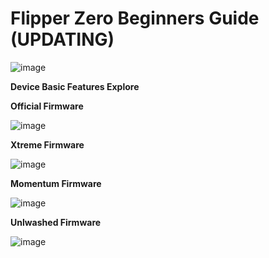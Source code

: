 **<H1>Flipper Zero Beginners Guide (UPDATING)</H1>** 

![image](https://github.com/user-attachments/assets/1ca005c7-a1b9-41d0-a4ec-04d1f95de78c)

**Device Basic Features Explore**




**Official Firmware**

![image](https://github.com/user-attachments/assets/f4c80e90-f0bd-4be2-b9be-f22ecd6c53c1)



**Xtreme Firmware**

![image](https://github.com/user-attachments/assets/9a896bd5-e170-4ab0-8447-bf993d45bc94)


**Momentum Firmware**

![image](https://github.com/user-attachments/assets/72682814-de35-4e1f-a617-483936f3f9a4)

**Unlwashed Firmware**

![image](https://github.com/user-attachments/assets/c6113efb-6020-4008-9913-431291283451)












